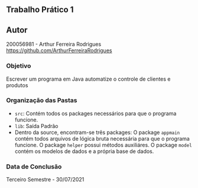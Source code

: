 ## Trabalho Prático 1
## Autor
200056981 - Arthur Ferreira Rodrigues
https://github.com/ArthurFerreiraRodrigues
### Objetivo
Escrever um programa em Java automatize o controle de clientes e produtos

### Organização das Pastas
- `src`: Contém todos os packages necessários para que o programa funcione.
- `lib`: Saída Padrão
- Dentro da source, encontram-se três packages: O package `appmain` contém todos arquivos de lógica bruta necessária para que o programa funcione. O package `helper` possui métodos auxiliáres. O package `model` contém os modelos de dados e a própria base de dados.

### Data de Conclusão
Terceiro Semestre - 30/07/2021

